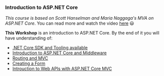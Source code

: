 ### Introduction to ASP.NET Core

*This course is based on Scott Hanselman and Maria Naggaga's MVA on ASP.NET Core*. You can read more and watch the video [here](https://github.com/LadyNaggaga/ASP.NETCoreMVA) :smiley:

**This Workshop** is an introduction to ASP.NET Core. By the end of it you will have understanding of:
 - [.NET Core SDK and Tooling available](https://github.com/microsoft-dx/aspnet-core-fundamentals-mva/blob/master/1.Getting%20Started/README.md)
 - [Introduction to ASP.NET Core and  Middleware](https://github.com/microsoft-dx/aspnet-core-fundamentals-mva/blob/master/2.Introduction%20into%20ASP.NET%20Core/README.md)
 - [Routing and MVC](https://github.com/microsoft-dx/aspnet-core-fundamentals-mva/tree/master/3.Routing%20%26%20MVC)
 - [Creating a Form](https://github.com/microsoft-dx/aspnet-core-fundamentals-mva/blob/master/4.Form/README.md)
 - [Introuction to Web APIs with ASP.NET Core MVC](https://github.com/microsoft-dx/aspnet-core-fundamentals-mva/blob/master/5.Web%20API/README.md)
